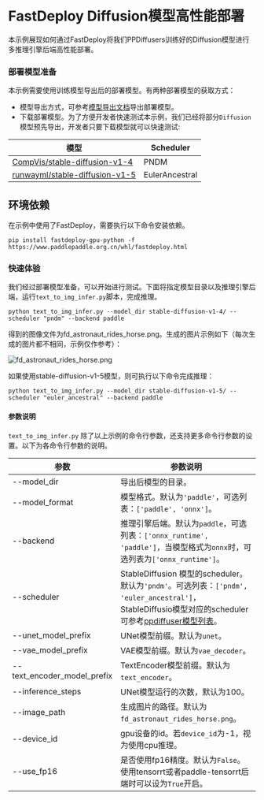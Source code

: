 # FastDeploy Diffusion模型高性能部署

本示例展现如何通过FastDeploy将我们PPDiffusers训练好的Diffusion模型进行多推理引擎后端高性能部署。

### 部署模型准备

本示例需要使用训练模型导出后的部署模型。有两种部署模型的获取方式：

- 模型导出方式，可参考[模型导出文档](https://github.com/PaddlePaddle/PaddleNLP/blob/develop/ppdiffusers/deploy/export.md)导出部署模型。
- 下载部署模型。为了方便开发者快速测试本示例，我们已经将部分`Diffusion`模型预先导出，开发者只要下载模型就可以快速测试:

| 模型 | Scheduler |
|----------|--------------|
| [CompVis/stable-diffusion-v1-4](https://bj.bcebos.com/fastdeploy/models/stable-diffusion/CompVis/stable-diffusion-v1-4.tgz) | PNDM |
| [runwayml/stable-diffusion-v1-5](https://bj.bcebos.com/fastdeploy/models/stable-diffusion/runwayml/stable-diffusion-v1-5.tgz) | EulerAncestral |

## 环境依赖

在示例中使用了FastDeploy，需要执行以下命令安装依赖。

```shell
pip install fastdeploy-gpu-python -f https://www.paddlepaddle.org.cn/whl/fastdeploy.html
```

### 快速体验

我们经过部署模型准备，可以开始进行测试。下面将指定模型目录以及推理引擎后端，运行`text_to_img_infer.py`脚本，完成推理。

```
python text_to_img_infer.py --model_dir stable-diffusion-v1-4/ --scheduler "pndm" --backend paddle
```

得到的图像文件为fd_astronaut_rides_horse.png。生成的图片示例如下（每次生成的图片都不相同，示例仅作参考）：

![fd_astronaut_rides_horse.png](https://user-images.githubusercontent.com/10826371/200261112-68e53389-e0a0-42d1-8c3a-f35faa6627d7.png)

如果使用stable-diffusion-v1-5模型，则可执行以下命令完成推理：

```
python text_to_img_infer.py --model_dir stable-diffusion-v1-5/ --scheduler "euler_ancestral" --backend paddle
```

#### 参数说明

`text_to_img_infer.py` 除了以上示例的命令行参数，还支持更多命令行参数的设置。以下为各命令行参数的说明。

| 参数 |参数说明 |
|----------|--------------|
| --model_dir | 导出后模型的目录。 |
| --model_format | 模型格式。默认为`'paddle'`，可选列表：`['paddle', 'onnx']`。 |
| --backend | 推理引擎后端。默认为`paddle`，可选列表：`['onnx_runtime', 'paddle']`，当模型格式为`onnx`时，可选列表为`['onnx_runtime']`。 |
| --scheduler | StableDiffusion 模型的scheduler。默认为`'pndm'`。可选列表：`['pndm', 'euler_ancestral']`，StableDiffusio模型对应的scheduler可参考[ppdiffuser模型列表](https://github.com/PaddlePaddle/PaddleNLP/tree/main/ppdiffusers#ppdiffusers%E6%A8%A1%E5%9E%8B%E6%94%AF%E6%8C%81%E7%9A%84%E6%9D%83%E9%87%8D)。|
| --unet_model_prefix | UNet模型前缀。默认为`unet`。 |
| --vae_model_prefix | VAE模型前缀。默认为`vae_decoder`。 |
| --text_encoder_model_prefix | TextEncoder模型前缀。默认为`text_encoder`。 |
| --inference_steps | UNet模型运行的次数，默认为100。 |
| --image_path | 生成图片的路径。默认为`fd_astronaut_rides_horse.png`。  |
| --device_id | gpu设备的id。若`device_id`为-1，视为使用cpu推理。 |
| --use_fp16 | 是否使用fp16精度。默认为`False`。使用tensorrt或者paddle-tensorrt后端时可以设为`True`开启。 |
